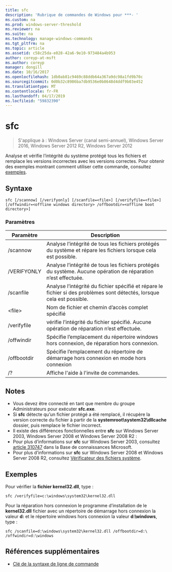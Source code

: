 ```yaml
---
title: sfc
description: 'Rubrique de commandes de Windows pour ***- '
ms.custom: na
ms.prod: windows-server-threshold
ms.reviewer: na
ms.suite: na
ms.technology: manage-windows-commands
ms.tgt_pltfrm: na
ms.topic: article
ms.assetid: c58c25da-e028-42a6-9e10-973484a4b953
author: coreyp-at-msft
ms.author: coreyp
manager: dongill
ms.date: 10/16/2017
ms.openlocfilehash: 1db0ab81c9469c88ddb64a367a9dc98a1fd9b70c
ms.sourcegitcommit: 0d0b32c8986ba7db9536e0b8648d4ddf9b03e452
ms.translationtype: MT
ms.contentlocale: fr-FR
ms.lasthandoff: 04/17/2019
ms.locfileid: "59832390"
---
```

# <a name="sfc"></a>sfc

>S'applique à : Windows Server (canal semi-annuel), Windows Server 2016, Windows Server 2012 R2, Windows Server 2012

Analyse et vérifie l’intégrité du système protégé tous les fichiers et remplace les versions incorrectes avec les versions correctes.
Pour obtenir des exemples montrant comment utiliser cette commande, consultez [exemples](#BKMK_examples).

## <a name="syntax"></a>Syntaxe
```
sfc [/scannow] [/verifyonly] [/scanfile=<file>] [/verifyfile=<file>] [/offwindir=<offline windows directory> /offbootdir=<offline boot directory>]
```

### <a name="parameters"></a>Paramètres
|Paramètre|Description|
|-------|--------|
|/scannow|Analyse l’intégrité de tous les fichiers protégés du système et répare les fichiers lorsque cela est possible.|
|/VERIFYONLY|Analyse l’intégrité de tous les fichiers protégés du système. Aucune opération de réparation n’est effectuée.|
|/scanfile|Analyse l’intégrité du fichier spécifié et répare le fichier si des problèmes sont détectés, lorsque cela est possible.|
|\<file>|Nom de fichier et chemin d’accès complet spécifié|
|/verifyfile|vérifie l’intégrité du fichier spécifié. Aucune opération de réparation n’est effectuée.|
|/offwindir|Spécifie l’emplacement du répertoire windows hors connexion, de réparation hors connexion.|
|/offbootdir|Spécifie l’emplacement du répertoire de démarrage hors connexion en mode hors connexion|
|/?|Affiche l'aide à l'invite de commandes.|

## <a name="remarks"></a>Notes
-   Vous devez être connecté en tant que membre du groupe Administrateurs pour exécuter **sfc.exe**.
-   Si **sfc** détecte qu’un fichier protégé a été remplacé, il récupère la version correcte du fichier à partir de la **systemroot\system32\dllcache** dossier, puis remplace le fichier incorrect.
-   Il existe des différences fonctionnelles entre **sfc** sur Windows Server 2003, Windows Server 2008 et Windows Server 2008 R2 :
-   Pour plus d’informations sur **sfc** sur Windows Server 2003, consultez [article 310747](https://go.microsoft.com/fwlink/?LinkId=227069) dans la Base de connaissances Microsoft.
-   Pour plus d’informations sur **sfc** sur Windows Server 2008 et Windows Server 2008 R2, consultez [Vérificateur des fichiers système](https://go.microsoft.com/fwlink/?LinkId=227071).

## <a name="BKMK_examples"></a>Exemples
Pour vérifier la **fichier kernel32.dll**, type :
```
sfc /verifyfile=c:\windows\system32\kernel32.dll
```
Pour la réparation hors connexion le programme d’installation de le **kernel32.dll** fichier avec un répertoire de démarrage hors connexion la valeur **d:** et le répertoire windows hors connexion la valeur **d:\windows**, type :
```
sfc /scanfile=d:\windows\system32\kernel32.dll /offbootdir=d:\ /offwindir=d:\windows
```

## <a name="additional-references"></a>Références supplémentaires
-   [Clé de la syntaxe de ligne de commande](command-line-syntax-key.md)


